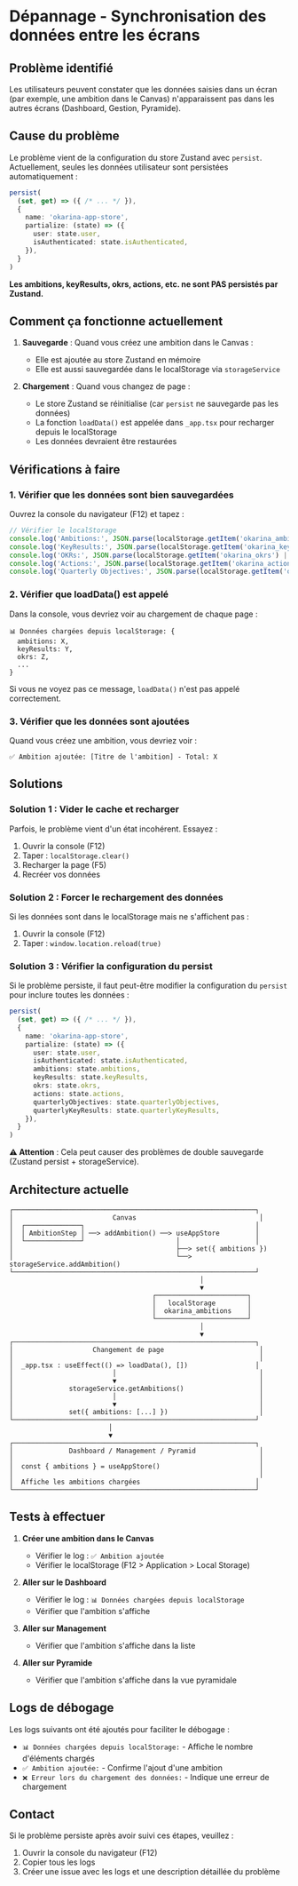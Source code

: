 # Dépannage - Synchronisation des données entre les écrans

## Problème identifié

Les utilisateurs peuvent constater que les données saisies dans un écran (par exemple, une ambition dans le Canvas) n'apparaissent pas dans les autres écrans (Dashboard, Gestion, Pyramide).

## Cause du problème

Le problème vient de la configuration du store Zustand avec `persist`. Actuellement, seules les données utilisateur sont persistées automatiquement :

```typescript
persist(
  (set, get) => ({ /* ... */ }),
  {
    name: 'okarina-app-store',
    partialize: (state) => ({
      user: state.user,
      isAuthenticated: state.isAuthenticated,
    }),
  }
)
```

**Les ambitions, keyResults, okrs, actions, etc. ne sont PAS persistés par Zustand.**

## Comment ça fonctionne actuellement

1. **Sauvegarde** : Quand vous créez une ambition dans le Canvas :
   - Elle est ajoutée au store Zustand en mémoire
   - Elle est aussi sauvegardée dans le localStorage via `storageService`
   
2. **Chargement** : Quand vous changez de page :
   - Le store Zustand se réinitialise (car `persist` ne sauvegarde pas les données)
   - La fonction `loadData()` est appelée dans `_app.tsx` pour recharger depuis le localStorage
   - Les données devraient être restaurées

## Vérifications à faire

### 1. Vérifier que les données sont bien sauvegardées

Ouvrez la console du navigateur (F12) et tapez :

```javascript
// Vérifier le localStorage
console.log('Ambitions:', JSON.parse(localStorage.getItem('okarina_ambitions') || '[]'));
console.log('KeyResults:', JSON.parse(localStorage.getItem('okarina_keyResults') || '[]'));
console.log('OKRs:', JSON.parse(localStorage.getItem('okarina_okrs') || '[]'));
console.log('Actions:', JSON.parse(localStorage.getItem('okarina_actions') || '[]'));
console.log('Quarterly Objectives:', JSON.parse(localStorage.getItem('okarina_quarterlyObjectives') || '[]'));
```

### 2. Vérifier que loadData() est appelé

Dans la console, vous devriez voir au chargement de chaque page :

```
📊 Données chargées depuis localStorage: {
  ambitions: X,
  keyResults: Y,
  okrs: Z,
  ...
}
```

Si vous ne voyez pas ce message, `loadData()` n'est pas appelé correctement.

### 3. Vérifier que les données sont ajoutées

Quand vous créez une ambition, vous devriez voir :

```
✅ Ambition ajoutée: [Titre de l'ambition] - Total: X
```

## Solutions

### Solution 1 : Vider le cache et recharger

Parfois, le problème vient d'un état incohérent. Essayez :

1. Ouvrir la console (F12)
2. Taper : `localStorage.clear()`
3. Recharger la page (F5)
4. Recréer vos données

### Solution 2 : Forcer le rechargement des données

Si les données sont dans le localStorage mais ne s'affichent pas :

1. Ouvrir la console (F12)
2. Taper : `window.location.reload(true)`

### Solution 3 : Vérifier la configuration du persist

Si le problème persiste, il faut peut-être modifier la configuration du `persist` pour inclure toutes les données :

```typescript
persist(
  (set, get) => ({ /* ... */ }),
  {
    name: 'okarina-app-store',
    partialize: (state) => ({
      user: state.user,
      isAuthenticated: state.isAuthenticated,
      ambitions: state.ambitions,
      keyResults: state.keyResults,
      okrs: state.okrs,
      actions: state.actions,
      quarterlyObjectives: state.quarterlyObjectives,
      quarterlyKeyResults: state.quarterlyKeyResults,
    }),
  }
)
```

**⚠️ Attention** : Cela peut causer des problèmes de double sauvegarde (Zustand persist + storageService).

## Architecture actuelle

```
┌─────────────────────────────────────────────────────────────┐
│                         Canvas                               │
│  ┌──────────────┐                                           │
│  │ AmbitionStep │ ──> addAmbition() ──> useAppStore         │
│  └──────────────┘                       │                   │
│                                         ├──> set({ ambitions })
│                                         └──> storageService.addAmbition()
└─────────────────────────────────────────────────────────────┘
                                                │
                                                ▼
                                    ┌───────────────────────┐
                                    │   localStorage        │
                                    │  okarina_ambitions    │
                                    └───────────────────────┘
                                                │
                                                ▼
┌─────────────────────────────────────────────────────────────┐
│                    Changement de page                        │
│                                                              │
│  _app.tsx : useEffect(() => loadData(), [])                 │
│                         │                                    │
│                         ▼                                    │
│              storageService.getAmbitions()                   │
│                         │                                    │
│                         ▼                                    │
│              set({ ambitions: [...] })                       │
└─────────────────────────────────────────────────────────────┘
                         │
                         ▼
┌─────────────────────────────────────────────────────────────┐
│              Dashboard / Management / Pyramid                │
│                                                              │
│  const { ambitions } = useAppStore()                         │
│                                                              │
│  Affiche les ambitions chargées                             │
└─────────────────────────────────────────────────────────────┘
```

## Tests à effectuer

1. **Créer une ambition dans le Canvas**
   - Vérifier le log : `✅ Ambition ajoutée`
   - Vérifier le localStorage (F12 > Application > Local Storage)

2. **Aller sur le Dashboard**
   - Vérifier le log : `📊 Données chargées depuis localStorage`
   - Vérifier que l'ambition s'affiche

3. **Aller sur Management**
   - Vérifier que l'ambition s'affiche dans la liste

4. **Aller sur Pyramide**
   - Vérifier que l'ambition s'affiche dans la vue pyramidale

## Logs de débogage

Les logs suivants ont été ajoutés pour faciliter le débogage :

- `📊 Données chargées depuis localStorage:` - Affiche le nombre d'éléments chargés
- `✅ Ambition ajoutée:` - Confirme l'ajout d'une ambition
- `❌ Erreur lors du chargement des données:` - Indique une erreur de chargement

## Contact

Si le problème persiste après avoir suivi ces étapes, veuillez :
1. Ouvrir la console du navigateur (F12)
2. Copier tous les logs
3. Créer une issue avec les logs et une description détaillée du problème

